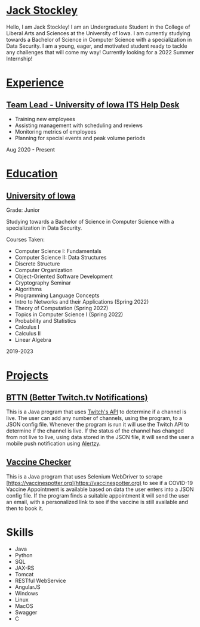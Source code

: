 # [Jack Stockley](https://www.linkedin.com/in/jack-stockley/)
Hello, I am Jack Stockley! I am an Undergraduate Student in the College of Liberal Arts and Sciences at the University of Iowa. I am currently studying towards a Bachelor of Science in Computer Science with a specialization in Data Security. I am a young, eager, and motivated student ready to tackle any challenges that will come my way! Currently looking for a 2022 Summer Internship!

# [Experience](experience.md)

## [Team Lead - University of Iowa ITS Help Desk](https://its.uiowa.edu/)
  * Training new employees
  * Assisting management with scheduling and reviews
  * Monitoring metrics of employees
  * Planning for special events and peak volume periods

Aug 2020 - Present

# [Education](education.md)
## [University of Iowa](https://cs.uiowa.edu/)
Grade: Junior

Studying towards a Bachelor of Science in Computer Science with a specialization in Data Security.
    
   Courses Taken:
   * Computer Science I: Fundamentals
   * Computer Science II: Data Structures
   * Discrete Structure
   * Computer Organization
   * Object-Oriented Software Development
   * Cryptography Seminar
   * Algorithms
   * Programming Language Concepts
   * Intro to Networks and their Applications (Spring 2022)
   * Theory of Computation (Spring 2022)
   * Topics in Computer Science I (Spring 2022)
   * Probability and Statistics
   * Calculus I
   * Calculus II
   * Linear Algebra

2019-2023

# [Projects](projects.md)
## [BTTN (Better Twitch.tv Notifications)](https://github.com/jnstockley/BTTN)
   This is a Java program that uses [Twitch's API](https://dev.twitch.tv/docs/api/) to determine if a channel is live. The user can add any number of channels, using the program, to a JSON config file. Whenever the program is run it will use the Twitch API to determine if the channel is live. If the status of the channel has changed from not live to live, using data stored in the JSON file, it will send the user a mobile push notification using [Alertzy](https://alertzy.app).

## [Vaccine Checker](https://github.com/jnstockley/Vaccine-Checker)
   This is a Java program that uses Selenium WebDriver to scrape [https://vaccinespotter.org](https://vaccinespotter.org) to see if a COVID-19 Vaccine Appointment is available based on data the user enters into a JSON config file. If the program finds a suitable appointment it will send the user an email, with a personalized link to see if the vaccine is still available and then to book it.

# Skills
  - Java
  - Python
  - SQL
  - JAX-RS
  - Tomcat
  - RESTful WebService
  - AngularJS
  - Windows
  - Linux
  - MacOS
  - Swagger
  - C
